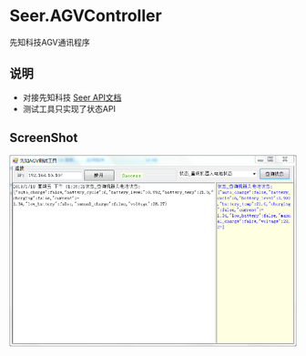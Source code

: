 # Seer.AGVController
先知科技AGV通讯程序

## 说明
- 对接先知科技 [Seer API文档](https://docs.seer-robotics.com/robokit_netprotocol/663328)
- 测试工具只实现了状态API


## ScreenShot
![1](./ScreenShots/shot1.PNG)
